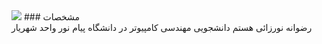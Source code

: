 <img src="http://s15.picofile.com/file/8409825218/MYXJ_20201003000232292_save.jpg">
### مشخصات
<br>
رضوانه نورزائی هستم دانشجویی مهندسی کامپیوتر در دانشگاه پیام نور واحد شهریار 
<br>

